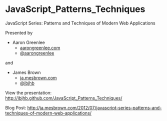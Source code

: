 JavaScript_Patterns_Techniques
==============================

JavaScript Series: Patterns and Techniques of Modern Web Applications

Presented by
* Aaron Greenlee
    * <a href="http://aarongreenlee.com/">aarongreenlee.com</a>
    * <a href="http://twitter.com/aarongreenlee">@aarongreenlee</a>

and

* James Brown
    * <a href="http://ja.mesbrown.com/">ja.mesbrown.com</a>
    * <a href="http://twitter.com/ibjhb">@ibjhb</a>



View the presentation:
http://ibjhb.github.com/JavaScript_Patterns_Techniques/


Blog Post:
http://ja.mesbrown.com/2012/07/javascript-series-patterns-and-techniques-of-modern-web-applications/